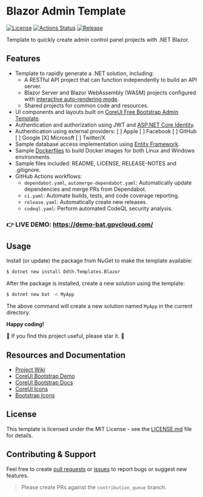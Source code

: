 # Blazor Admin Template

[![License](https://img.shields.io/badge/license-MIT-blue.svg)](https://opensource.org/licenses/MIT)
[![Actions Status](https://github.com/DDTH/blazor-admin-template/workflows/ci/badge.svg)](https://github.com/DDTH/blazor-admin-template/actions)
[![Release](https://img.shields.io/github/release/DDTH/blazor-admin-template.svg?style=flat-square)](RELEASE-NOTES.md)

Template to quickly create admin control panel projects with .NET Blazor.

## Features

- Template to rapidly generate a .NET solution, including:
  - A RESTful API project that can function independently to build an API server.
  - Blazor Server and Blazor WebAssembly (WASM) projects configured with [interactive auto-rendering mode](https://learn.microsoft.com/en-us/aspnet/core/blazor/components/render-modes).
  - Shared projects for common code and resources.
- UI components and layouts built on [CoreUI Free Bootstrap Admin Template](https://coreui.io/product/free-bootstrap-admin-template/).
- Authentication and authorization using JWT and [ASP.NET Core Identity](https://learn.microsoft.com/en-us/aspnet/core/security/authentication/identity).
- Authentication using external providers:
  [ ] Apple
  [ ] Facebook
  [ ] GitHub
  [ ] Google
  [X] Microsoft
  [ ] Twitter/X
- Sample database access implementation using [Entity Framework](https://learn.microsoft.com/en-us/ef/core/).
- Sample [Dockerfiles](https://docs.docker.com/get-started/overview/) to build Docker images for both Linux and Windows environments.
- Sample files included: README, LICENSE, RELEASE-NOTES and .gitignore.
- GitHub Actions workflows:
  - `dependabot.yaml`, `automerge-dependabot.yaml`: Automatically update dependencies and merge PRs from Dependabot.
  - `ci.yaml`: Automate builds, tests, and code coverage reporting.
  - `release.yaml`: Automatically create new releases.
  - `codeql.yaml`: Perform automated CodeQL security analysis.

### 👉 LIVE DEMO: https://demo-bat.gpvcloud.com/

## Usage

Install (or update) the package from NuGet to make the template available:

```sh
$ dotnet new install Ddth.Templates.Blazor
```

After the package is installed, create a new solution using the template:

```sh
$ dotnet new bat -n MyApp
```

The above command will create a new solution named `MyApp` in the current directory.

**Happy coding!**

🌟 If you find this project useful, please star it. 🌟

## Resources and Documentation

- [Project Wiki](https://github.com/DDTH/blazor-admin-template/wiki)
- [CoreUI Bootstrap Demo](https://coreui.io/demos/bootstrap/5.0/free/)
- [CoreUI Bootstrap Docs](https://coreui.io/bootstrap/docs/getting-started/introduction/)
- [CoreUI Icons](https://coreui.io/icons/)
- [Bootstrap Icons](https://icons.getbootstrap.com/)

## License

This template is licensed under the MIT License - see the [LICENSE.md](LICENSE.md) file for details.

## Contributing & Support

Feel free to create [pull requests](https://github.com/DDTH/blazor-admin-template/compare/contribution_queue...) or [issues](https://github.com/DDTH/blazor-admin-template/issues) to report bugs or suggest new features.

> Please create PRs against the `contribution_queue` branch.
